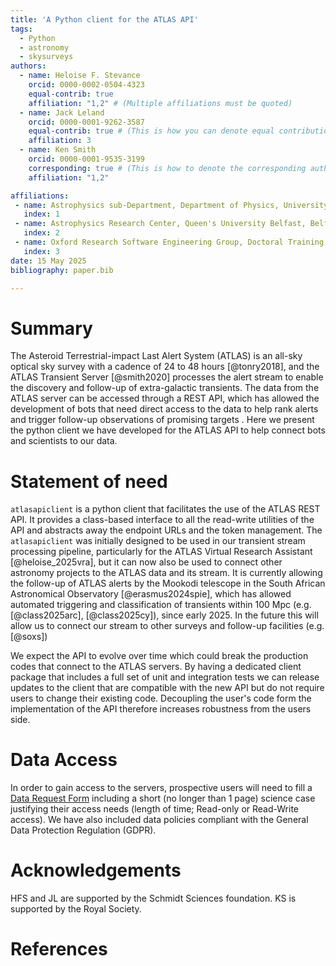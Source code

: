 ```yaml
---
title: 'A Python client for the ATLAS API'
tags:
  - Python
  - astronomy
  - skysurveys
authors:
  - name: Heloise F. Stevance
    orcid: 0000-0002-0504-4323
    equal-contrib: true
    affiliation: "1,2" # (Multiple affiliations must be quoted)
  - name: Jack Leland 
    orcid: 0000-0001-9262-3587
    equal-contrib: true # (This is how you can denote equal contributions between multiple authors)
    affiliation: 3
  - name: Ken Smith 
    orcid: 0000-0001-9535-3199
    corresponding: true # (This is how to denote the corresponding author)
    affiliation: "1,2"

affiliations:
 - name: Astrophysics sub-Department, Department of Physics, University of Oxford, Keble Road, Oxford, OX1 3RH, UK
   index: 1
 - name: Astrophysics Research Center, Queen's University Belfast, Belfast, BT7 1NN, UK
   index: 2
 - name: Oxford Research Software Engineering Group, Doctoral Training Centre, University of Oxford, Keble Road, Oxford, OX1 3RH, UK
   index: 3
date: 15 May 2025
bibliography: paper.bib

---
```


# Summary

The Asteroid Terrestrial-impact Last Alert System (ATLAS) is an all-sky optical
sky survey with a cadence of 24 to 48 hours [@tonry2018], and
the ATLAS Transient Server [@smith2020] processes the alert stream to enable the discovery
and follow-up of extra-galactic transients.
The data from the ATLAS server can be accessed through a REST API,
which has allowed the development of bots that need direct access to the data
to help rank alerts  and
trigger follow-up observations of promising targets .
Here we present the python client we have developed for the ATLAS API 
to help connect bots and scientists to our data. 


# Statement of need

`atlasapiclient` is a python client that facilitates the use of the ATLAS REST API.
It provides a class-based interface to all the read-write utilities of the API and
abstracts away the endpoint URLs and the token management.
The `atlasapiclient` was initially designed to be used in our transient 
stream processing pipeline, particularly for the ATLAS Virtual Research Assistant [@heloise_2025vra],
but it can now also be used to connect 
other astronomy projects to the ATLAS data and its stream. 
It is currently allowing the follow-up of ATLAS alerts by the Mookodi telescope
in the South African Astronomical Observatory [@erasmus2024spie], which has allowed automated triggering
and classification of transients within 100 Mpc (e.g. [@class2025arc], [@class2025cy]), since early 2025.
In the future this will allow us to connect our stream to other surveys and 
follow-up facilities (e.g. [@soxs])

We expect the API to evolve over time which could break the production codes 
that connect to the ATLAS servers.
By having a dedicated client package that includes a full set of unit and
integration tests we can release updates to the client 
that are compatible with the new API but do not require users to change their
existing code. 
Decoupling the user's code form the implementation of the API therefore
increases robustness from the users side. 

# Data Access 
In order to gain access to the servers, prospective users will need to fill a 
[Data Request Form](https://forms.gle/Jvy18eejkvxmcN2f6) including 
a short (no longer than 1 page) science case justifying their access needs
(length of time; Read-only or Read-Write access).
We have also included data policies compliant with the General Data Protection Regulation (GDPR).


# Acknowledgements

HFS and JL are supported by the Schmidt Sciences foundation.
KS is supported by the Royal Society.

# References
